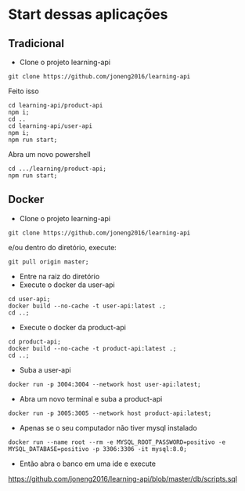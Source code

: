 # Start dessas aplicações

## Tradicional
* Clone o projeto learning-api

```
git clone https://github.com/joneng2016/learning-api
```

Feito isso

```
cd learning-api/product-api
npm i;
cd ..
cd learning-api/user-api
npm i;
npm run start;
```
Abra um novo powershell

```
cd .../learning/product-api;
npm run start;
```
## Docker
* Clone o projeto learning-api

```
git clone https://github.com/joneng2016/learning-api
```

e/ou dentro do diretório, execute:

```
git pull origin master;
```

* Entre na raiz do diretório
* Execute o docker da user-api

```
cd user-api;
docker build --no-cache -t user-api:latest .;
cd ..;
```

* Execute o docker da product-api

```
cd product-api;
docker build --no-cache -t product-api:latest .;
cd ..;
```

* Suba a user-api

```
docker run -p 3004:3004 --network host user-api:latest;
```


* Abra um novo terminal e suba a product-api

```
docker run -p 3005:3005 --network host product-api:latest;
```


* Apenas se o seu computador não tiver mysql instalado
```
docker run --name root --rm -e MYSQL_ROOT_PASSWORD=positivo -e MYSQL_DATABASE=positivo -p 3306:3306 -it mysql:8.0;
```


* Então abra o banco em uma ide e execute

https://github.com/joneng2016/learning-api/blob/master/db/scripts.sql
